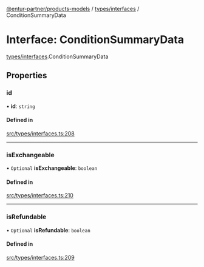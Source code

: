 [@entur-partner/products-models](../README.md) / [types/interfaces](../modules/types_interfaces.md) / ConditionSummaryData

# Interface: ConditionSummaryData

[types/interfaces](../modules/types_interfaces.md).ConditionSummaryData

## Properties

### id

• **id**: `string`

#### Defined in

[src/types/interfaces.ts:208](https://github.com/entur/products-models/blob/main/src/types/interfaces.ts#L208)

___

### isExchangeable

• `Optional` **isExchangeable**: `boolean`

#### Defined in

[src/types/interfaces.ts:210](https://github.com/entur/products-models/blob/main/src/types/interfaces.ts#L210)

___

### isRefundable

• `Optional` **isRefundable**: `boolean`

#### Defined in

[src/types/interfaces.ts:209](https://github.com/entur/products-models/blob/main/src/types/interfaces.ts#L209)
